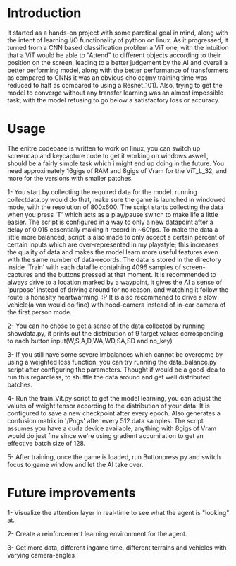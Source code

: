 # Introduction 
It started as a hands-on project with some parctical goal in mind, along with the intent of learning I/O functionality of python on linux. As it progressed, it turned from a CNN based classification problem a ViT one, with the intuition that a ViT would be able to "Attend" to different objects according to their position on the screen,
leading to a better judgement by the AI and overall a better performing model, along with the better performance of transformers as compared to CNNs it was an obvious choice(my training time was reduced to half as compared to using a Resnet_101). Also, trying to get the model to converge without any transfer learning was an almost impossible task, with the model refusing to go below a satisfactory loss
or accuracy.


# Usage
The enitre codebase is written to work on linux, you can switch up screencap and keycapture code to get it working on windows aswell, should be a fairly simple task which i might end up doing in the future.
You need approximately 16gigs of RAM and 8gigs of Vram for the ViT_L_32, and more for the versions with smaller patches.  

1- You start by collecting the required data for the model. running collectdata.py would do that, make sure the game is launched in windowed mode, with the resolution of 800x600.
The script starts collecting the data when you press 'T' which acts as a play/pause switch to make life a little easier. The script is configured in a way to only a new datapoint after a delay of 0.015 essentially making it record in ~60fps.
To make the data a little more balanced, script is also made to only accept a certain percent of certain inputs which are over-represented in my playstyle; this increases the quality of data and makes the model learn more useful features even with the same number of data-records.
The data is stored in the directory inside 'Train' with each datafile containing 4096 samples of screen-captures and the buttons pressed at that moment.
It is recommended to always drive to a location marked by a waypoint, it gives the AI a sense of 'purpose' instead of driving around for no reason, and watching it follow the route is honeslty heartwarming. :P 
It is also recommened to drive a slow vehicle(a van would do fine) with hood-camera instead of in-car camera of the first person mode.

2- You can no chose to get a sense of the data collected by running showdata.py, it prints out the distribution of 9 target values corrosponding to each button input(W,S,A,D,WA,WD,SA,SD and no_key)

3- If you still have some severe imbalances which cannot be overcome by using a weighted loss function, you can try running the data_balance.py script after configuring the parameters.
Thought if would be a good idea to run this regardless, to shuffle the data around and get well distributed batches.

4- Run the train_Vit.py script to get the model learning, you can adjust the values of weight tensor according to the distribution of your data. It is configured to save a new checkpoint after every epoch.
Also generates a confusion matrix in '/Pngs' after every 512 data samples. The script assumes you have a cuda device available, anything with 8gigs of Vram would do just fine since we're using gradient accumilation to get an effective batch size of 128.

5- After training, once the game is loaded, run Buttonpress.py and switch focus to game window and let the AI take over.


# Future improvements
1- Visualize the attention layer in real-time to see what the agent is "looking" at.

2- Create a reinforcement learning environment for the agent. 

3- Get more data, different ingame time, different terrains and vehicles with varying camera-angles 
